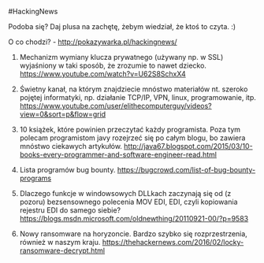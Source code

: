 #HackingNews

Podoba się? Daj plusa na zachętę, żebym wiedział, że ktoś to czyta. :)

O co chodzi? - http://pokazywarka.pl/hackingnews/


1. Mechanizm wymiany klucza prywatnego (używany np. w SSL) wyjaśniony w taki sposób, że zrozumie to nawet dziecko.
https://www.youtube.com/watch?v=U62S8SchxX4

2. Świetny kanał, na którym znajdziecie mnóstwo materiałów nt. szeroko pojętej informatyki, np. działanie TCP/IP, VPN, linux, programowanie, itp.
https://www.youtube.com/user/elithecomputerguy/videos?view=0&sort=p&flow=grid

3. 10 książek, które powinien przeczytać każdy programista. Poza tym polecam programistom javy rozejrzeć się po całym blogu, bo zawiera mnóstwo ciekawych artykułów.
http://java67.blogspot.com/2015/03/10-books-every-programmer-and-software-engineer-read.html

4. Lista programów bug bounty.
https://bugcrowd.com/list-of-bug-bounty-programs

5. Dlaczego funkcje w windowsowych DLLkach zaczynają się od (z pozoru) bezsensownego polecenia MOV EDI, EDI, czyli kopiowania rejestru EDI do samego siebie?
https://blogs.msdn.microsoft.com/oldnewthing/20110921-00/?p=9583

6. Nowy ransomware na horyzoncie. Bardzo szybko się rozprzestrzenia, również w naszym kraju.
https://thehackernews.com/2016/02/locky-ransomware-decrypt.html



